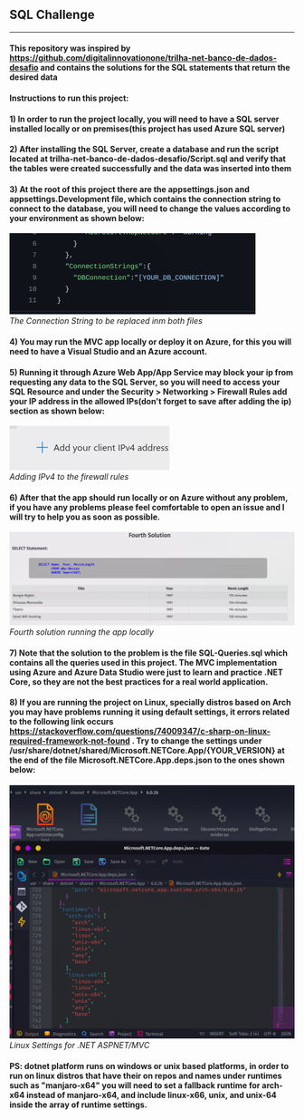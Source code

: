 ## SQL Challenge 

<hr>

#### This repository was inspired by https://github.com/digitalinnovationone/trilha-net-banco-de-dados-desafio and contains the solutions for the SQL statements that return the desired data

#### Instructions to run this project:

#### 1) In order to run the project locally, you will need to have a SQL server installed locally or on premises(this project has used Azure SQL server)

#### 2) After installing the SQL Server, create a database and run the  script located at trilha-net-banco-de-dados-desafio/Script.sql and verify that the tables were created successfully and the data was inserted into them

#### 3) At the root of this project there are the appsettings.json and appsettings.Development file, which contains the connection string to connect to the database, you will need to change the values according to your environment as shown below:

![DBConnection](https://github.com/LucasRBA/Basic-Projects/blob/main/dotNET/SQL-Challenge/assets/Screenshot_20240221_231340.png)<br/>
*The Connection String to be replaced inm both files*

#### 4) You may run the MVC app locally or deploy it on Azure, for this you will need to have a Visual Studio and an Azure account.

#### 5) Running it through Azure Web App/App Service may block your ip from requesting any data to the SQL Server, so you will need to access your SQL Resource and under the Security > Networking > Firewall Rules add your IP address in the allowed IPs(don't forget to save after adding the ip) section as shown below:

![Firewall Rule](https://github.com/LucasRBA/Basic-Projects/blob/main/dotNET/SQL-Challenge/assets/Screenshot_20240221_233117.png)<br/>
*Adding IPv4 to the firewall rules*

#### 6) After that the app should run locally or on Azure without any problem, if you have any problems please feel comfortable to open an issue and I will try to help you as soon as possible.

![App Running](https://github.com/LucasRBA/Basic-Projects/blob/main/dotNET/SQL-Challenge/assets/Screenshot_20240221_233915.png)<br/>
*Fourth solution running the app locally*


#### 7) Note that the solution to the problem is the file SQL-Queries.sql which contains all the queries used in this project. The MVC implementation using Azure and Azure Data Studio were just to learn and practice .NET Core, so they are not the best practices for a real world application.

#### 8) If you are running the project on Linux, specially distros based on Arch you may have problems running it using default settings, it errors related to the following link occurs https://stackoverflow.com/questions/74009347/c-sharp-on-linux-required-framework-not-found . Try to change the settings under /usr/share/dotnet/shared/Microsoft.NETCore.App/{YOUR_VERSION} at the end of the file Microsoft.NETCore.App.deps.json to the ones shown below:

![Linux Settings](https://github.com/LucasRBA/Basic-Projects/blob/main/dotNET/SQL-Challenge/assets/Screenshot_20240221_235026.png)<br/>
*Linux Settings for .NET ASPNET/MVC*

#### PS: dotnet platform runs on windows or unix based platforms, in order to run on linux distros that have their on repos and names under runtimes such as "manjaro-x64" you will need to set a fallback runtime for arch-x64 instead of manjaro-x64, and include linux-x66, unix, and unix-64 inside the array of runtime settings.
